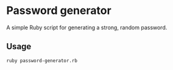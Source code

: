 # Password generator

A simple Ruby script for generating a strong, random password.

## Usage

`ruby password-generator.rb`
